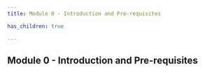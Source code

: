 ```yaml
---
title: Module 0 - Introduction and Pre-requisites

has_children: true

---
```



## Module 0 - Introduction and Pre-requisites
